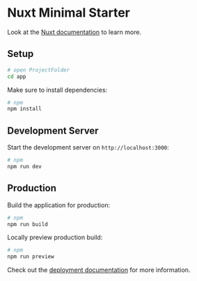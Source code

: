 # Nuxt Minimal Starter

Look at the [Nuxt documentation](https://nuxt.com/docs/getting-started/introduction) to learn more.

## Setup
```bash
# open ProjectFolder
cd app
````

Make sure to install dependencies:

```bash
# npm
npm install

```

## Development Server

Start the development server on `http://localhost:3000`:

```bash
# npm
npm run dev

```

## Production

Build the application for production:

```bash
# npm
npm run build

```

Locally preview production build:

```bash
# npm
npm run preview

```

Check out the [deployment documentation](https://nuxt.com/docs/getting-started/deployment) for more information.
